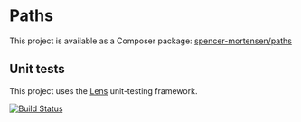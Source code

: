 # Paths

This project is available as a Composer package:
[spencer-mortensen/paths](https://packagist.org/packages/spencer-mortensen/paths)


## Unit tests

This project uses the [Lens](http://lens.guide) unit-testing framework.

[![Build Status](https://travis-ci.org/Spencer-Mortensen/paths.png?branch=master)](https://travis-ci.org/Spencer-Mortensen/paths)
